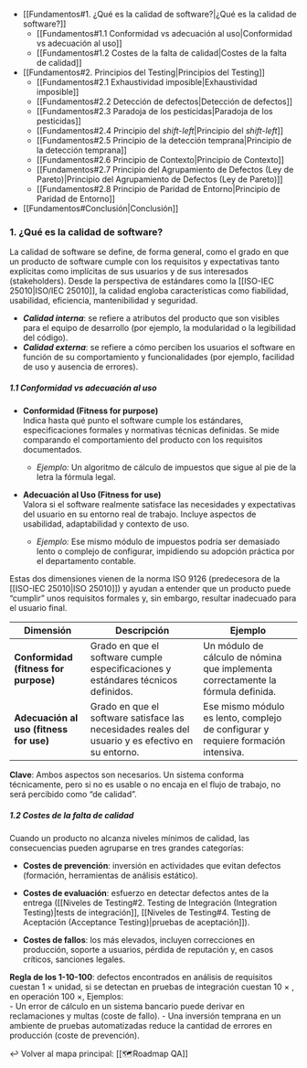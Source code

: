 
- [[Fundamentos#1. ¿Qué es la calidad de software?|¿Qué es la calidad de software?]]
	- [[Fundamentos#1.1 Conformidad vs adecuación al uso|Conformidad vs adecuación al uso]]
	- [[Fundamentos#1.2 Costes de la falta de calidad|Costes de la falta de calidad]]
- [[Fundamentos#2. Principios del Testing|Principios del Testing]]
	- [[Fundamentos#2.1 Exhaustividad imposible|Exhaustividad imposible]]
	- [[Fundamentos#2.2 Detección de defectos|Detección de defectos]]
	- [[Fundamentos#2.3 Paradoja de los pesticidas|Paradoja de los pesticidas]]
	- [[Fundamentos#2.4 Principio del _shift-left_|Principio del _shift-left_]]
	- [[Fundamentos#2.5 Principio de la detección temprana|Principio de la detección temprana]]
	- [[Fundamentos#2.6 Principio de Contexto|Principio de Contexto]]
	- [[Fundamentos#2.7 Principio del Agrupamiento de Defectos (Ley de Pareto)|Principio del Agrupamiento de Defectos (Ley de Pareto)]]
	- [[Fundamentos#2.8 Principio de Paridad de Entorno|Principio de Paridad de Entorno]]
- [[Fundamentos#Conclusión|Conclusión]]
	
### 1. ¿Qué es la calidad de software?

La calidad de software se define, de forma general, como el grado en que un producto de software cumple con los requisitos y expectativas tanto explícitas como implícitas de sus usuarios y de sus interesados (stakeholders). Desde la perspectiva de estándares como la [[ISO-IEC 25010|ISO/IEC 25010]], la calidad engloba características como fiabilidad, usabilidad, eficiencia, mantenibilidad y seguridad.

- ***Calidad interna***: se refiere a atributos del producto que son visibles para el equipo de desarrollo (por ejemplo, la modularidad o la legibilidad del código).
- ***Calidad externa***: se refiere a cómo perciben los usuarios el software en función de su comportamiento y funcionalidades (por ejemplo, facilidad de uso y ausencia de errores).
##### 1.1 Conformidad vs adecuación al uso

- **Conformidad (Fitness for purpose)**  
    Indica hasta qué punto el software cumple los estándares, especificaciones formales y normativas técnicas definidas. Se mide comparando el comportamiento del producto con los requisitos documentados.
    
    - _Ejemplo:_ Un algoritmo de cálculo de impuestos que sigue al pie de la letra la fórmula legal.
        
- **Adecuación al Uso (Fitness for use)**  
    Valora si el software realmente satisface las necesidades y expectativas del usuario en su entorno real de trabajo. Incluye aspectos de usabilidad, adaptabilidad y contexto de uso.
    
    - _Ejemplo:_ Ese mismo módulo de impuestos podría ser demasiado lento o complejo de configurar, impidiendo su adopción práctica por el departamento contable.

Estas dos dimensiones vienen de la norma ISO 9126 (predecesora de la [[ISO-IEC 25010|ISO 25010]]) y ayudan a entender que un producto puede “cumplir” unos requisitos formales y, sin embargo, resultar inadecuado para el usuario final.

| Dimensión                               | Descripción                                                                                        | Ejemplo                                                                           |
| --------------------------------------- | -------------------------------------------------------------------------------------------------- | --------------------------------------------------------------------------------- |
| **Conformidad (fitness for purpose)**   | Grado en que el software cumple especificaciones y estándares técnicos definidos.                  | Un módulo de cálculo de nómina que implementa correctamente la fórmula definida.  |
| **Adecuación al uso (fitness for use)** | Grado en que el software satisface las necesidades reales del usuario y es efectivo en su entorno. | Ese mismo módulo es lento, complejo de configurar y requiere formación intensiva. |
**Clave**: Ambos aspectos son necesarios. Un sistema conforma técnicamente, pero si no es usable o no encaja en el flujo de trabajo, no será percibido como “de calidad”.

##### 1.2 Costes de la falta de calidad
Cuando un producto no alcanza niveles mínimos de calidad, las consecuencias pueden agruparse en tres grandes categorías:
- **Costes de prevención**: inversión en actividades que evitan defectos (formación, herramientas de análisis estático).

-  **Costes de evaluación**: esfuerzo en detectar defectos antes de la entrega ([[Niveles de Testing#2. Testing de Integración (Integration Testing)|tests de integración]], [[Niveles de Testing#4. Testing de Aceptación (Acceptance Testing)|pruebas de aceptación]]).

- **Costes de fallos**: los más elevados, incluyen correcciones en producción, soporte a usuarios, pérdida de reputación y, en casos críticos, sanciones legales.

**Regla de los 1-10-100**: defectos encontrados en análisis de requisitos cuestan 1 × unidad, si se detectan en pruebas de integración cuestan 10 × , en operación 100 ×,
	Ejemplos:	
	- Un error de cálculo en un sistema bancario puede derivar en reclamaciones y multas (coste de fallo).
	- Una inversión temprana en un ambiente de pruebas automatizadas reduce la cantidad de errores en producción (coste de prevención).


↩️ Volver al mapa principal: [[🗺️Roadmap QA]]